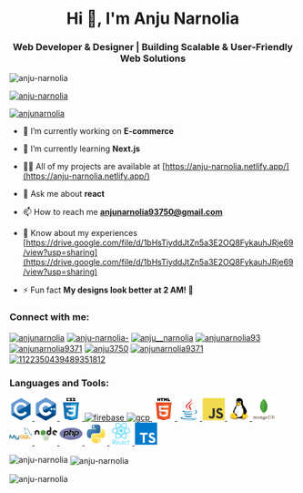<h1 align="center">Hi 👋, I'm Anju Narnolia</h1>
<h3 align="center">Web Developer & Designer | Building Scalable & User-Friendly Web Solutions</h3>

<p align="left"> <img src="https://komarev.com/ghpvc/?username=anju-narnolia&label=Profile%20views&color=0e75b6&style=flat" alt="anju-narnolia" /> </p>

<p align="left"> <a href="https://github.com/ryo-ma/github-profile-trophy"><img src="https://github-profile-trophy.vercel.app/?username=anju-narnolia" alt="anju-narnolia" /></a> </p>

<p align="left"> <a href="https://twitter.com/anjunarnolia" target="blank"><img src="https://img.shields.io/twitter/follow/anjunarnolia?logo=twitter&style=for-the-badge" alt="anjunarnolia" /></a> </p>

- 🔭 I’m currently working on **E-commerce**

- 🌱 I’m currently learning **Next.js**

- 👨‍💻 All of my projects are available at [https://anju-narnolia.netlify.app/](https://anju-narnolia.netlify.app/)

- 💬 Ask me about **react**

- 📫 How to reach me **anjunarnolia93750@gmail.com**

- 📄 Know about my experiences [https://drive.google.com/file/d/1bHsTiyddJtZn5a3E2OQ8FykauhJRje69/view?usp=sharing](https://drive.google.com/file/d/1bHsTiyddJtZn5a3E2OQ8FykauhJRje69/view?usp=sharing)

- ⚡ Fun fact **My designs look better at 2 AM! 🌙**

<h3 align="left">Connect with me:</h3>
<p align="left">
<a href="https://twitter.com/anjunarnolia" target="blank"><img align="center" src="https://raw.githubusercontent.com/rahuldkjain/github-profile-readme-generator/master/src/images/icons/Social/twitter.svg" alt="anjunarnolia" height="30" width="40" /></a>
<a href="https://linkedin.com/in/anju-narnolia-" target="blank"><img align="center" src="https://raw.githubusercontent.com/rahuldkjain/github-profile-readme-generator/master/src/images/icons/Social/linked-in-alt.svg" alt="anju-narnolia-" height="30" width="40" /></a>
<a href="https://instagram.com/anju__narnolia" target="blank"><img align="center" src="https://raw.githubusercontent.com/rahuldkjain/github-profile-readme-generator/master/src/images/icons/Social/instagram.svg" alt="anju__narnolia" height="30" width="40" /></a>
<a href="https://www.codechef.com/users/anjunarnolia93" target="blank"><img align="center" src="https://cdn.jsdelivr.net/npm/simple-icons@3.1.0/icons/codechef.svg" alt="anjunarnolia93" height="30" width="40" /></a>
<a href="https://www.hackerrank.com/anjunarnolia9371" target="blank"><img align="center" src="https://raw.githubusercontent.com/rahuldkjain/github-profile-readme-generator/master/src/images/icons/Social/hackerrank.svg" alt="anjunarnolia9371" height="30" width="40" /></a>
<a href="https://www.leetcode.com/anju3750" target="blank"><img align="center" src="https://raw.githubusercontent.com/rahuldkjain/github-profile-readme-generator/master/src/images/icons/Social/leet-code.svg" alt="anju3750" height="30" width="40" /></a>
<a href="https://www.hackerearth.com/anjunarnolia9371" target="blank"><img align="center" src="https://raw.githubusercontent.com/rahuldkjain/github-profile-readme-generator/master/src/images/icons/Social/hackerearth.svg" alt="anjunarnolia9371" height="30" width="40" /></a>
<a href="https://discord.gg/1122350439489351812" target="blank"><img align="center" src="https://raw.githubusercontent.com/rahuldkjain/github-profile-readme-generator/master/src/images/icons/Social/discord.svg" alt="1122350439489351812" height="30" width="40" /></a>
</p>

<h3 align="left">Languages and Tools:</h3>
<p align="left"> <a href="https://www.cprogramming.com/" target="_blank" rel="noreferrer"> <img src="https://raw.githubusercontent.com/devicons/devicon/master/icons/c/c-original.svg" alt="c" width="40" height="40"/> </a> <a href="https://www.w3schools.com/cpp/" target="_blank" rel="noreferrer"> <img src="https://raw.githubusercontent.com/devicons/devicon/master/icons/cplusplus/cplusplus-original.svg" alt="cplusplus" width="40" height="40"/> </a> <a href="https://www.w3schools.com/css/" target="_blank" rel="noreferrer"> <img src="https://raw.githubusercontent.com/devicons/devicon/master/icons/css3/css3-original-wordmark.svg" alt="css3" width="40" height="40"/> </a> <a href="https://firebase.google.com/" target="_blank" rel="noreferrer"> <img src="https://www.vectorlogo.zone/logos/firebase/firebase-icon.svg" alt="firebase" width="40" height="40"/> </a> <a href="https://cloud.google.com" target="_blank" rel="noreferrer"> <img src="https://www.vectorlogo.zone/logos/google_cloud/google_cloud-icon.svg" alt="gcp" width="40" height="40"/> </a> <a href="https://www.w3.org/html/" target="_blank" rel="noreferrer"> <img src="https://raw.githubusercontent.com/devicons/devicon/master/icons/html5/html5-original-wordmark.svg" alt="html5" width="40" height="40"/> </a> <a href="https://www.java.com" target="_blank" rel="noreferrer"> <img src="https://raw.githubusercontent.com/devicons/devicon/master/icons/java/java-original.svg" alt="java" width="40" height="40"/> </a> <a href="https://developer.mozilla.org/en-US/docs/Web/JavaScript" target="_blank" rel="noreferrer"> <img src="https://raw.githubusercontent.com/devicons/devicon/master/icons/javascript/javascript-original.svg" alt="javascript" width="40" height="40"/> </a> <a href="https://www.linux.org/" target="_blank" rel="noreferrer"> <img src="https://raw.githubusercontent.com/devicons/devicon/master/icons/linux/linux-original.svg" alt="linux" width="40" height="40"/> </a> <a href="https://www.mongodb.com/" target="_blank" rel="noreferrer"> <img src="https://raw.githubusercontent.com/devicons/devicon/master/icons/mongodb/mongodb-original-wordmark.svg" alt="mongodb" width="40" height="40"/> </a> <a href="https://www.mysql.com/" target="_blank" rel="noreferrer"> <img src="https://raw.githubusercontent.com/devicons/devicon/master/icons/mysql/mysql-original-wordmark.svg" alt="mysql" width="40" height="40"/> </a> <a href="https://nodejs.org" target="_blank" rel="noreferrer"> <img src="https://raw.githubusercontent.com/devicons/devicon/master/icons/nodejs/nodejs-original-wordmark.svg" alt="nodejs" width="40" height="40"/> </a> <a href="https://www.php.net" target="_blank" rel="noreferrer"> <img src="https://raw.githubusercontent.com/devicons/devicon/master/icons/php/php-original.svg" alt="php" width="40" height="40"/> </a> <a href="https://www.python.org" target="_blank" rel="noreferrer"> <img src="https://raw.githubusercontent.com/devicons/devicon/master/icons/python/python-original.svg" alt="python" width="40" height="40"/> </a> <a href="https://reactjs.org/" target="_blank" rel="noreferrer"> <img src="https://raw.githubusercontent.com/devicons/devicon/master/icons/react/react-original-wordmark.svg" alt="react" width="40" height="40"/> </a> <a href="https://www.typescriptlang.org/" target="_blank" rel="noreferrer"> <img src="https://raw.githubusercontent.com/devicons/devicon/master/icons/typescript/typescript-original.svg" alt="typescript" width="40" height="40"/> </a> </p>

<p><img align="left" src="https://github-readme-stats.vercel.app/api/top-langs?username=anju-narnolia&show_icons=true&locale=en&layout=compact" alt="anju-narnolia" /></p>

<p>&nbsp;<img align="center" src="https://github-readme-stats.vercel.app/api?username=anju-narnolia&show_icons=true&locale=en" alt="anju-narnolia" /></p>

<p><img align="center" src="https://github-readme-streak-stats.herokuapp.com/?user=anju-narnolia&" alt="anju-narnolia" /></p>
